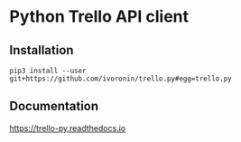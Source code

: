 # Python Trello API client
## Installation
```
pip3 install --user git+https://github.com/ivoronin/trello.py#egg=trello.py
```
## Documentation
<https://trello-py.readthedocs.io>
